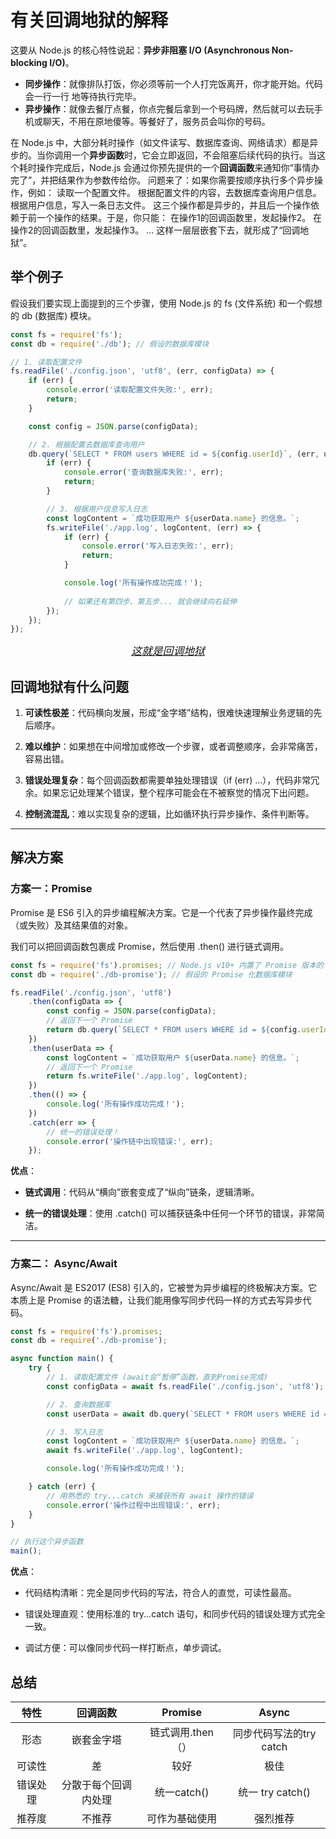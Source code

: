 # 有关回调地狱的解释

  这要从 Node.js 的核心特性说起：**异步非阻塞 I/O (Asynchronous Non-blocking I/O)**。

  - **同步操作**：就像排队打饭，你必须等前一个人打完饭离开，你才能开始。代码会一行一行 地等待执行完毕。
  - **异步操作**：就像去餐厅点餐，你点完餐后拿到一个号码牌，然后就可以去玩手机或聊天，不用在原地傻等。等餐好了，服务员会叫你的号码。

  在 Node.js 中，大部分耗时操作（如文件读写、数据库查询、网络请求）都是异步的。当你调用一个**异步函数**时，它会立即返回，不会阻塞后续代码的执行。当这个耗时操作完成后，Node.js 会通过你预先提供的一个**回调函数**来通知你“事情办完了”，并把结果作为参数传给你。
  问题来了：如果你需要按顺序执行多个异步操作，例如：
  读取一个配置文件。
  根据配置文件的内容，去数据库查询用户信息。
  根据用户信息，写入一条日志文件。
  这三个操作都是异步的，并且后一个操作依赖于前一个操作的结果。于是，你只能：
  在操作1的回调函数里，发起操作2。
  在操作2的回调函数里，发起操作3。
  ...
  这样一层层嵌套下去，就形成了“回调地狱”。



## 举个例子

  假设我们要实现上面提到的三个步骤，使用 Node.js 的 fs (文件系统) 和一个假想的 db (数据库) 模块。

```javascript 
const fs = require('fs');
const db = require('./db'); // 假设的数据库模块

// 1. 读取配置文件
fs.readFile('./config.json', 'utf8', (err, configData) => {
    if (err) {
        console.error('读取配置文件失败:', err);
        return;
    }

    const config = JSON.parse(configData);

    // 2. 根据配置去数据库查询用户
    db.query(`SELECT * FROM users WHERE id = ${config.userId}`, (err, userData) => {
        if (err) {
            console.error('查询数据库失败:', err);
            return;
        }

        // 3. 根据用户信息写入日志
        const logContent = `成功获取用户 ${userData.name} 的信息。`;
        fs.writeFile('./app.log', logContent, (err) => {
            if (err) {
                console.error('写入日志失败:', err);
                return;
            }

            console.log('所有操作成功完成！');
            
            // 如果还有第四步、第五步... 就会继续向右延伸
        });
    });
});
```

<div style="text-align: center;">
    <i><u><big>这就是回调地狱</i></u></big>
</div>                

## 回调地狱有什么问题

  1. **可读性极差**：代码横向发展，形成“金字塔”结构，很难快速理解业务逻辑的先后顺序。

  2. **难以维护**：如果想在中间增加或修改一个步骤，或者调整顺序，会非常痛苦，容易出错。

  3. **错误处理复杂**：每个回调函数都需要单独处理错误（if (err) ...），代码非常冗余。如果忘记处理某个错误，整个程序可能会在不被察觉的情况下出问题。

  4. **控制流混乱**：难以实现复杂的逻辑，比如循环执行异步操作、条件判断等。

---
## 解决方案

### 方案一：Promise


  Promise 是 ES6 引入的异步编程解决方案。它是一个代表了异步操作最终完成（或失败）及其结果值的对象。

  我们可以把回调函数包裹成 Promise，然后使用 .then() 进行链式调用。

```javascript
const fs = require('fs').promises; // Node.js v10+ 内置了 Promise 版本的 fs 模块
const db = require('./db-promise'); // 假设的 Promise 化数据库模块

fs.readFile('./config.json', 'utf8')
    .then(configData => {
        const config = JSON.parse(configData);
        // 返回下一个 Promise
        return db.query(`SELECT * FROM users WHERE id = ${config.userId}`); 
    })
    .then(userData => {
        const logContent = `成功获取用户 ${userData.name} 的信息。`;
        // 返回下一个 Promise
        return fs.writeFile('./app.log', logContent);
    })
    .then(() => {
        console.log('所有操作成功完成！');
    })
    .catch(err => {
        // 统一的错误处理！
        console.error('操作链中出现错误:', err);
    });
```



**优点**：

  - **链式调用**：代码从“横向”嵌套变成了“纵向”链条，逻辑清晰。

  - **统一的错误处理**：使用 .catch() 可以捕获链条中任何一个环节的错误，非常简洁。

---

### 方案二： Async/Await

  Async/Await 是 ES2017 (ES8) 引入的，它被誉为异步编程的终极解决方案。它本质上是 Promise 的语法糖，让我们能用像写同步代码一样的方式去写异步代码。

```javascript
const fs = require('fs').promises;
const db = require('./db-promise');

async function main() {
    try {
        // 1. 读取配置文件 (await会“暂停”函数，直到Promise完成)
        const configData = await fs.readFile('./config.json', 'utf8');                                                                           

        // 2. 查询数据库
        const userData = await db.query(`SELECT * FROM users WHERE id = ${config.userId}`);

        // 3. 写入日志
        const logContent = `成功获取用户 ${userData.name} 的信息。`;
        await fs.writeFile('./app.log', logContent);

        console.log('所有操作成功完成！');

    } catch (err) {
        // 用熟悉的 try...catch 来捕获所有 await 操作的错误
        console.error('操作过程中出现错误:', err);      
    }                        
}

// 执行这个异步函数
main();
```

**优点**：

  - 代码结构清晰：完全是同步代码的写法，符合人的直觉，可读性最高。

  - 错误处理直观：使用标准的 try...catch 语句，和同步代码的错误处理方式完全一致。

  - 调试方便：可以像同步代码一样打断点，单步调试。

## 总结

| 特性 | 回调函数 | Promise | Async |
| :--: | :------: | :-------: | :-----: |
| 形态 |   嵌套金字塔       | 链式调用.then（）        |   同步代码写法的try catch    |
|可读性|差|较好|极佳|
|错误处理|分散于每个回调内处理|统一catch()|统一 try catch()|
|推荐度|不推荐|可作为基础使用|强烈推荐|
